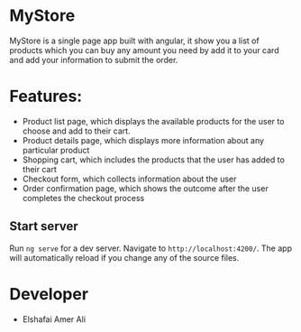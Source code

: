 # MyStore

MyStore is a single page app built with angular, it show you a list of products which you can buy any amount you need by add it to your card and add your information to submit the order.

# Features:

* Product list page, which displays the available products for the user to choose and add to their cart.
* Product details page, which displays more information about any particular product
* Shopping cart, which includes the products that the user has added to their cart
* Checkout form, which collects information about the user
* Order confirmation page, which shows the outcome after the user completes the checkout process

## Start server

Run `ng serve` for a dev server. Navigate to `http://localhost:4200/`. The app will automatically reload if you change any of the source files.

# Developer

* Elshafai Amer Ali
